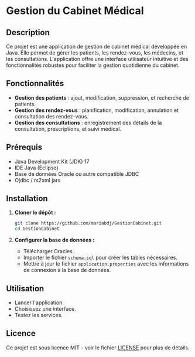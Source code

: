 # Gestion du Cabinet Médical

## Description

Ce projet est une application de gestion de cabinet médical développée en Java. Elle permet de gérer les patients, les rendez-vous, les médecins, et les consultations. L'application offre une interface utilisateur intuitive et des fonctionnalités robustes pour faciliter la gestion quotidienne du cabinet.

## Fonctionnalités

- **Gestion des patients** : ajout, modification, suppression, et recherche de patients.
- **Gestion des rendez-vous** : planification, modification, annulation et consultation des rendez-vous.
- **Gestion des consultations** : enregistrement des détails de la consultation, prescriptions, et suivi médical.

## Prérequis

- Java Development Kit (JDK) 17
- IDE Java (Eclipse)
- Base de données Oracle ou autre compatible JDBC
- Ojdbc / rs2xml jars

## Installation

1. **Cloner le dépôt :**
   ```bash
   git clone https://github.com/mariabdj/GestionCabinet.git
   cd GestionCabinet
   ```

2. **Configurer la base de données :**
   - Télécharger Oracles .
   - Importer le fichier `schema.sql` pour créer les tables nécessaires.
   - Mettre à jour le fichier `application.properties` avec les informations de connexion à la base de données.

## Utilisation

- Lancer l'application.
- Choisissez une interface.
- Testez les services.

## Licence

Ce projet est sous licence MIT - voir le fichier [LICENSE](LICENSE) pour plus de détails.
